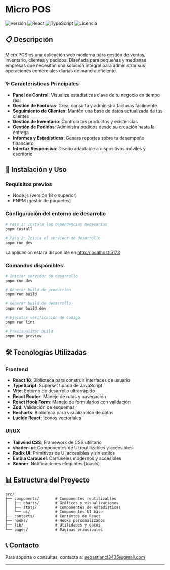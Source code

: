 # Micro POS

![Versión](https://img.shields.io/badge/versión-1.0.0-blue)
![React](https://img.shields.io/badge/React-18.3.1-61DAFB)
![TypeScript](https://img.shields.io/badge/TypeScript-5.5.3-3178C6)
![Licencia](https://img.shields.io/badge/licencia-EULA-orange)

## 📋 Descripción

Micro POS es una aplicación web moderna para gestión de ventas, inventario, clientes y pedidos. Diseñada para pequeñas y medianas empresas que necesitan una solución integral para administrar sus operaciones comerciales diarias de manera eficiente.

### ✨ Características Principales

- **Panel de Control**: Visualiza estadísticas clave de tu negocio en tiempo real
- **Gestión de Facturas**: Crea, consulta y administra facturas fácilmente
- **Seguimiento de Clientes**: Mantén una base de datos actualizada de tus clientes
- **Gestión de Inventario**: Controla tus productos y existencias
- **Gestión de Pedidos**: Administra pedidos desde su creación hasta la entrega
- **Informes y Estadísticas**: Genera reportes sobre tu desempeño financiero
- **Interfaz Responsiva**: Diseño adaptable a dispositivos móviles y escritorio

## 🚀 Instalación y Uso

### Requisitos previos

- Node.js (versión 18 o superior)
- PNPM (gestor de paquetes)

### Configuración del entorno de desarrollo

```bash
# Paso 1: Instala las dependencias necesarias
pnpm install

# Paso 2: Inicia el servidor de desarrollo
pnpm run dev
```

La aplicación estará disponible en [http://localhost:5173](http://localhost:5173)

### Comandos disponibles

```bash
# Iniciar servidor de desarrollo
pnpm run dev

# Generar build de producción
pnpm run build

# Generar build de desarrollo
pnpm run build:dev

# Ejecutar verificación de código
pnpm run lint

# Previsualizar build
pnpm run preview
```

## 🛠️ Tecnologías Utilizadas

### Frontend
- **React 18**: Biblioteca para construir interfaces de usuario
- **TypeScript**: Superset tipado de JavaScript
- **Vite**: Entorno de desarrollo ultrarrápido
- **React Router**: Manejo de rutas y navegación
- **React Hook Form**: Manejo de formularios con validación
- **Zod**: Validación de esquemas
- **Recharts**: Biblioteca para visualización de datos
- **Lucide React**: Iconos vectoriales

### UI/UX
- **Tailwind CSS**: Framework de CSS utilitario
- **shadcn-ui**: Componentes de UI reutilizables y accesibles
- **Radix UI**: Primitivos de UI accesibles y sin estilos
- **Embla Carousel**: Carruseles modernos y accesibles
- **Sonner**: Notificaciones elegantes (toasts)

## 📊 Estructura del Proyecto

```
src/
├── components/       # Componentes reutilizables
│   ├── charts/       # Gráficos y visualizaciones
│   ├── stats/        # Componentes de estadísticas
│   └── ui/           # Componentes UI base
├── contexts/         # Contextos de React
├── hooks/            # Hooks personalizados
├── lib/              # Utilidades y datos
└── pages/            # Páginas principales
```


## 📞 Contacto

Para soporte o consultas, contacta a: [sebastiancl3435@gmail.com](mailto:sebastiancl3435@gmail.com)

---
